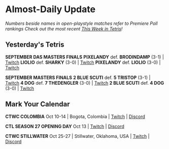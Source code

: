 # Almost-Daily Update
*Numbers beside names in open-playstyle matches refer to Premiere Poll rankings*
*Check out the most recent [This Week in Tetris](https://www.thisweekintetris.com/2024/09/this-week-in-tetris-september-10-16.html)!*
## Yesterday's Tetris
**SEPTEMBER DAS MASTERS FINALS**
**PIXELANDY** def. **BRODINDAMP** (3-1) | [Twitch](https://www.twitch.tv/videos/2269411433?t=00h06m39s)
**LIOLIO** def. **SHARKY** (3-0) | [Twitch](https://www.twitch.tv/videos/2269411433?t=00h48m45s)
**PIXELANDY** def. **LIOLIO** (3-0) | [Twitch](https://www.twitch.tv/videos/2269411433?t=01h22m05s)

**SEPTEMBER MASTERS FINALS**
**2 BLUE SCUTI** def. **5 TRISTOP** (3-1) | [Twitch](https://www.twitch.tv/videos/2269515321?t=00h21m19s)
**4 DOG** def. **7 THEDENGLER** (3-0) | [Twitch](https://www.twitch.tv/videos/2269515321?t=01h12m29s)
**2 BLUE SCUTI** def. **4 DOG** (3-0) | [Twitch](https://www.twitch.tv/videos/2269515321?t=01h59m24s)

## Mark Your Calendar
**CTWC COLOMBIA**
Oct 10-14 | Bogota, Colombia | [Twitch](https://www.twitch.tv/classictetris) | [Discord](https://discord.gg/mBVReaxE9m)

**CTL SEASON 27 OPENING DAY**
Oct 13 | [Twitch](https://www.twitch.tv/classictetrisleague) | [Discord](https://discord.gg/QremKENyzQ)

**CTWC STILLWATER**
Oct 25-27 | Stillwater, Oklahoma, USA | [Twitch](https://www.twitch.tv/classictetris) | [Discord](https://discord.gg/mBVReaxE9m)